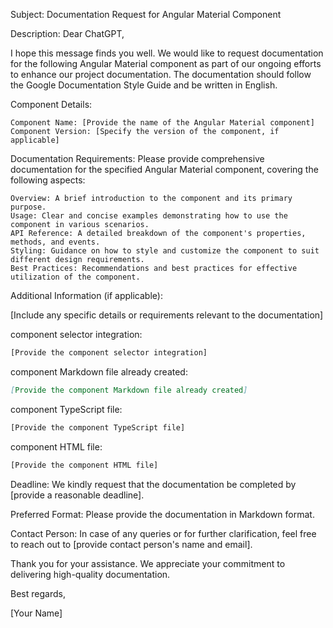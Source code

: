 Subject: Documentation Request for Angular Material Component

Description:
Dear ChatGPT,

I hope this message finds you well. We would like to request documentation for the following Angular Material component as part of our ongoing efforts to enhance our project documentation. The documentation should follow the Google Documentation Style Guide and be written in English.

Component Details:

    Component Name: [Provide the name of the Angular Material component]
    Component Version: [Specify the version of the component, if applicable]

Documentation Requirements:
Please provide comprehensive documentation for the specified Angular Material component, covering the following aspects:

    Overview: A brief introduction to the component and its primary purpose.
    Usage: Clear and concise examples demonstrating how to use the component in various scenarios.
    API Reference: A detailed breakdown of the component's properties, methods, and events.
    Styling: Guidance on how to style and customize the component to suit different design requirements.
    Best Practices: Recommendations and best practices for effective utilization of the component.

Additional Information (if applicable):

[Include any specific details or requirements relevant to the documentation]

component selector integration:

  ```html
  [Provide the component selector integration]
  ```

component Markdown file already created:

  ```markdown
  [Provide the component Markdown file already created]
  ```

component TypeScript file:

  ```typescript
  [Provide the component TypeScript file]
  ```

component HTML file:

  ```html
  [Provide the component HTML file]
  ```

Deadline:
We kindly request that the documentation be completed by [provide a reasonable deadline].

Preferred Format:
Please provide the documentation in Markdown format.

Contact Person:
In case of any queries or for further clarification, feel free to reach out to [provide contact person's name and email].

Thank you for your assistance. We appreciate your commitment to delivering high-quality documentation.

Best regards,

[Your Name]
